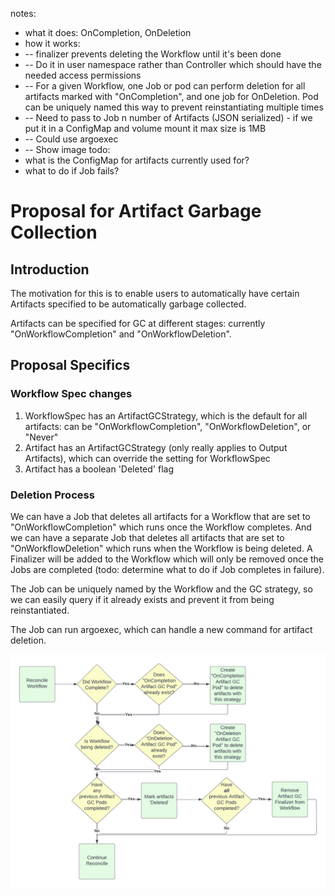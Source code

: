notes:
- what it does: OnCompletion, OnDeletion
- how it works: 
- -- finalizer prevents deleting the Workflow until it's been done
- -- Do it in user namespace rather than Controller which should have the needed access permissions
- -- For a given Workflow, one Job or pod can perform deletion for all artifacts marked with "OnCompletion", and one job for OnDeletion. Pod can be uniquely named this way to prevent reinstantiating multiple times
- -- Need to pass to Job n number of Artifacts (JSON serialized) - if we put it in a ConfigMap and volume mount it max size is 1MB
- -- Could use argoexec
- -- Show image
todo: 
- what is the ConfigMap for artifacts currently used for?
- what to do if Job fails?



# Proposal for Artifact Garbage Collection

## Introduction
The motivation for this is to enable users to automatically have certain Artifacts specified to be automatically garbage collected. 

Artifacts can be specified for GC at different stages: currently "OnWorkflowCompletion" and "OnWorkflowDeletion".

## Proposal Specifics

### Workflow Spec changes
1. WorkflowSpec has an ArtifactGCStrategy, which is the default for all artifacts: can be "OnWorkflowCompletion", "OnWorkflowDeletion", or "Never"
2. Artifact has an ArtifactGCStrategy (only really applies to Output Artifacts), which can override the setting for WorkflowSpec
3. Artifact has a boolean 'Deleted' flag

### Deletion Process
We can have a Job that deletes all artifacts for a Workflow that are set to "OnWorkflowCompletion" which runs once the Workflow completes. And we can have a separate Job that deletes all artifacts that are set to "OnWorkflowDeletion" which runs when the Workflow is being deleted. A Finalizer will be added to the Workflow which will only be removed once the Jobs are completed (todo: determine what to do if Job completes in failure). 

The Job can be uniquely named by the Workflow and the GC strategy, so we can easily query if it already exists and prevent it from being reinstantiated.

The Job can run argoexec, which can handle a new command for artifact deletion.

![Artifact GC Flow Chart](../assets/artifact-gc-proposal-flow-chart.png)
